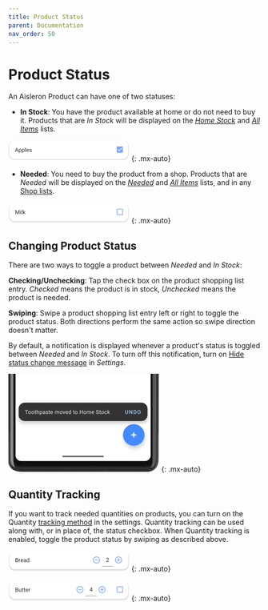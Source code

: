 ```yaml
---
title: Product Status
parent: Documentation
nav_order: 50
---
```


# Product Status

An Aisleron Product can have one of two statuses:  
* **In Stock**: You have the product available at home or do not need to buy it. Products that are *In Stock* will be displayed on the [*Home Stock*](/docs/documentation/product-list#in-stock-list) and [*All Items*](/docs/documentation/product-list#all-items-list) lists.

![In Stock Product](/assets/images/screenshots/light-mode/alr-950-in-stock-product.png)
{: .mx-auto}

* **Needed**: You need to buy the product from a shop. Products that are *Needed* will be displayed on the [*Needed*](/docs/documentation/product-list#needed-list) and [*All Items*](/docs/documentation/product-list#all-items-list) lists, and in any [Shop lists](/docs/documentation/product-list#shop-list).

![Needed Product](/assets/images/screenshots/light-mode/alr-960-needed-product.png)
{: .mx-auto}

## Changing Product Status
There are two ways to toggle a product between *Needed* and *In Stock*:  

**Checking/Unchecking**: Tap the check box on the product shopping list entry. *Checked* means the product is in stock, *Unchecked* means the product is needed.

**Swiping**: Swipe a product shopping list entry left or right to toggle the product status. Both directions perform the same action so swipe direction doesn't matter.

By default, a notification is displayed whenever a product's status is toggled between *Needed* and *In Stock*. To turn off this notification, turn on [Hide status change message](/docs/documentation/settings#shopping-list-options) in *Settings*.

![Status Change Snack Bar](/assets/images/screenshots/light-mode/alr-240-status-change-snackbar-partial.png)
{: .mx-auto}

## Quantity Tracking

If you want to track needed quantities on products, you can turn on the Quantity [tracking method](/docs/documentation/settings.md#shopping-list-options) in the settings. Quantity tracking can be used along with, or in place of, the status checkbox. When Quantity tracking is enabled, toggle the product status by swiping as described above.

![Quantity Stepper](/assets/images/screenshots/light-mode/alr-963-qty-product.png)
{: .mx-auto}

![Checkbox with Quantity Stepper](/assets/images/screenshots/light-mode/alr-965-qty-chk-product.png)
{: .mx-auto}
